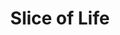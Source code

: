 ---
layout: layouts/post.njk
tags: other
title: Slice of Life
year: "2019"
featured_image: "/img/pastel_still_life.png"
materials: Pastels
description: Still life featuring fruit and other kitchen supplies.
dimensions: 12.5 x 19 inches
---